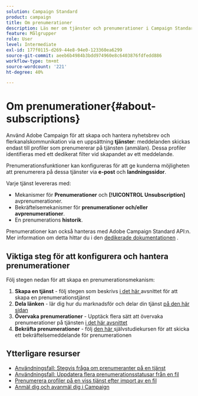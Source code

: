 ```yaml
---
solution: Campaign Standard
product: campaign
title: Om prenumerationer
description: Läs mer om tjänster och prenumerationer i Campaign Standard.
feature: Målgrupper
role: User
level: Intermediate
exl-id: 177f0115-d269-44e8-94e0-123360ea6299
source-git-commit: aeeb6b4984b3bdd974960e8c6403876fdfedd886
workflow-type: tm+mt
source-wordcount: '221'
ht-degree: 40%

---
```


# Om prenumerationer{#about-subscriptions}

Använd Adobe Campaign för att skapa och hantera nyhetsbrev och flerkanalskommunikation via en uppsättning **tjänster**: meddelanden skickas endast till profiler som prenumererar på tjänsten (anmälan). Dessa profiler identifieras med ett dedikerat filter vid skapandet av ett meddelande.

Prenumerationsfunktioner kan konfigureras för att ge kunderna möjligheten att prenumerera på dessa tjänster via **e-post** och **landningssidor**.

Varje tjänst levereras med:

* Mekanismer för **Prenumerationer** och **[!UICONTROL Unsubscription]** avprenumerationer.
* Bekräftelsemekanismer för **prenumerationer och/eller avprenumerationer**.
* En prenumerations **historik**.

Prenumerationer kan också hanteras med Adobe Campaign Standard API:n.  Mer information om detta hittar du i den [dedikerade dokumentationen](../../api/using/creating-a-service.md) .

## Viktiga steg för att konfigurera och hantera prenumerationer

Följ stegen nedan för att skapa en prenumerationsmekanism:

1. **Skapa en tjänst**  - följ stegen som beskrivs  [i det här ](../../audiences/using/creating-a-service.md) avsnittet för att skapa en prenumerationstjänst
1. **Dela länken**  - lär dig hur du marknadsför och delar din tjänst  [på den här sidan](../../audiences/using/promoting-a-service.md)
1. **Övervaka prenumerationer**  - Upptäck flera sätt att övervaka prenumerationer på tjänsten  [i det här avsnittet](../../audiences/using/monitoring-subscriptions.md)
1. **Bekräfta prenumerationer**  - följ  [den här ](../../audiences/using/confirming-subscription-to-a-service.md) självstudiekursen för att skicka ett bekräftelsemeddelande för prenumerationen

## Ytterligare resurser

* [Användningsfall: Stegvis fråga om prenumeranter på en tjänst](../../automating/using/incremental-query-on-subscribers.md)
* [Användningsfall: Uppdatera flera prenumerationsstatusar från en fil](../../automating/using/updating-subscriptions-from-file.md)
* [Prenumerera profiler på en viss tjänst efter import av en fil](../../automating/using/subscribing-profiles-from-file.md)
* [Anmäl dig och avanmäl dig i Campaign](../../audiences/using/about-opt-in-and-opt-out-in-campaign.md)

